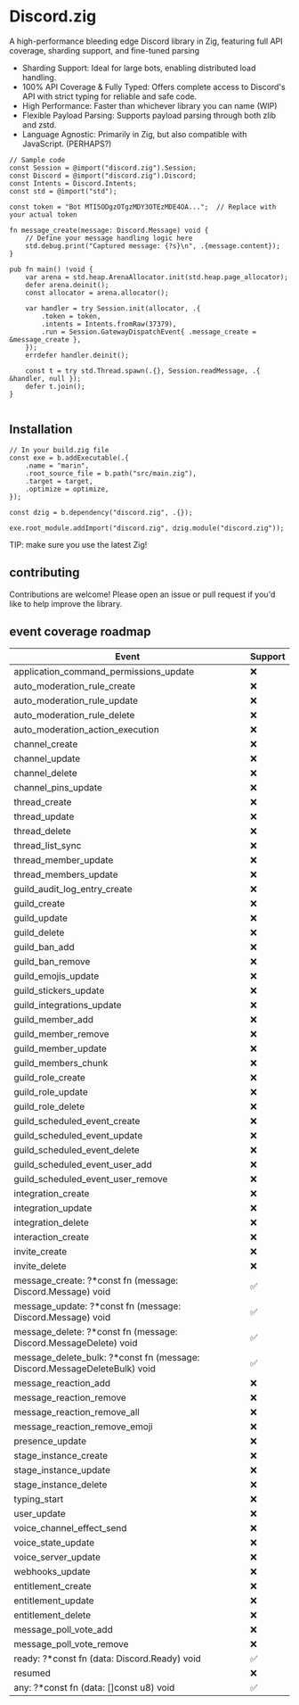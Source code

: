 # Discord.zig

A high-performance bleeding edge Discord library in Zig, featuring full API coverage, sharding support, and fine-tuned parsing
* Sharding Support: Ideal for large bots, enabling distributed load handling.
* 100% API Coverage & Fully Typed: Offers complete access to Discord's API with strict typing for reliable and safe code.
* High Performance: Faster than whichever library you can name (WIP)
* Flexible Payload Parsing: Supports payload parsing through both zlib and zstd.
* Language Agnostic: Primarily in Zig, but also compatible with JavaScript. (PERHAPS?)

```zig
// Sample code
const Session = @import("discord.zig").Session;
const Discord = @import("discord.zig").Discord;
const Intents = Discord.Intents;
const std = @import("std");

const token = "Bot MTI5ODgzOTgzMDY3OTEzMDE4OA...";  // Replace with your actual token

fn message_create(message: Discord.Message) void {
    // Define your message handling logic here
    std.debug.print("Captured message: {?s}\n", .{message.content});
}

pub fn main() !void {
    var arena = std.heap.ArenaAllocator.init(std.heap.page_allocator);
    defer arena.deinit();
    const allocator = arena.allocator();

    var handler = try Session.init(allocator, .{
        .token = token,
        .intents = Intents.fromRaw(37379),
        .run = Session.GatewayDispatchEvent{ .message_create = &message_create },
    });
    errdefer handler.deinit();

    const t = try std.Thread.spawn(.{}, Session.readMessage, .{ &handler, null });
    defer t.join();
}


```
## Installation
```zig
// In your build.zig file
const exe = b.addExecutable(.{
    .name = "marin",
    .root_source_file = b.path("src/main.zig"),
    .target = target,
    .optimize = optimize,
});

const dzig = b.dependency("discord.zig", .{});

exe.root_module.addImport("discord.zig", dzig.module("discord.zig"));
```
TIP: make sure you use the latest Zig!

## contributing
Contributions are welcome! Please open an issue or pull request if you'd like to help improve the library.

## event coverage roadmap
| Event                                  | Support |
|----------------------------------------|---------|
| application_command_permissions_update | ❌       |
| auto_moderation_rule_create            | ❌       |
| auto_moderation_rule_update            | ❌       |
| auto_moderation_rule_delete            | ❌       |
| auto_moderation_action_execution       | ❌       |
| channel_create                         | ❌       |
| channel_update                         | ❌       |
| channel_delete                         | ❌       |
| channel_pins_update                    | ❌       |
| thread_create                          | ❌       |
| thread_update                          | ❌       |
| thread_delete                          | ❌       |
| thread_list_sync                       | ❌       |
| thread_member_update                   | ❌       |
| thread_members_update                  | ❌       |
| guild_audit_log_entry_create           | ❌       |
| guild_create                           | ❌       |
| guild_update                           | ❌       |
| guild_delete                           | ❌       |
| guild_ban_add                          | ❌       |
| guild_ban_remove                       | ❌       |
| guild_emojis_update                    | ❌       |
| guild_stickers_update                  | ❌       |
| guild_integrations_update              | ❌       |
| guild_member_add                       | ❌       |
| guild_member_remove                    | ❌       |
| guild_member_update                    | ❌       |
| guild_members_chunk                    | ❌       |
| guild_role_create                      | ❌       |
| guild_role_update                      | ❌       |
| guild_role_delete                      | ❌       |
| guild_scheduled_event_create           | ❌       |
| guild_scheduled_event_update           | ❌       |
| guild_scheduled_event_delete           | ❌       |
| guild_scheduled_event_user_add         | ❌       |
| guild_scheduled_event_user_remove      | ❌       |
| integration_create                     | ❌       |
| integration_update                     | ❌       |
| integration_delete                     | ❌       |
| interaction_create                     | ❌       |
| invite_create                          | ❌       |
| invite_delete                          | ❌       |
| message_create: ?*const fn (message: Discord.Message) void | ✅ |
| message_update: ?*const fn (message: Discord.Message) void | ✅ |
| message_delete: ?*const fn (message: Discord.MessageDelete) void | ✅ |
| message_delete_bulk: ?*const fn (message: Discord.MessageDeleteBulk) void | ✅ |
| message_reaction_add                   | ❌       |
| message_reaction_remove                | ❌       |
| message_reaction_remove_all            | ❌       |
| message_reaction_remove_emoji          | ❌       |
| presence_update                        | ❌       |
| stage_instance_create                  | ❌       |
| stage_instance_update                  | ❌       |
| stage_instance_delete                  | ❌       |
| typing_start                           | ❌       |
| user_update                            | ❌       |
| voice_channel_effect_send              | ❌       |
| voice_state_update                     | ❌       |
| voice_server_update                    | ❌       |
| webhooks_update                        | ❌       |
| entitlement_create                     | ❌       |
| entitlement_update                     | ❌       |
| entitlement_delete                     | ❌       |
| message_poll_vote_add                  | ❌       |
| message_poll_vote_remove               | ❌       |
| ready: ?*const fn (data: Discord.Ready) void | ✅ |
| resumed                                | ❌       |
| any: ?*const fn (data: []const u8) void      | ✅ |

